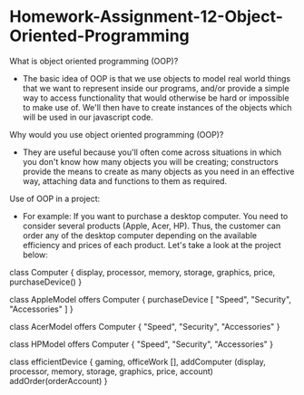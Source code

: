 # Homework-Assignment-12-Object-Oriented-Programming

What is object oriented programming (OOP)?
   - The basic idea of OOP is that we use objects to model real world things
   that we want to represent inside our programs, and/or provide a simple
   way to access functionality that would otherwise be hard or impossible
   to make use of. We'll then have to create instances of the objects
   which will be used in our javascript code.
   
Why would you use object oriented programming (OOP)?
   - They are useful because you'll often come across situations in which
   you don't know how many objects you will be creating; constructors
   provide the means to create as many objects as you need in an
   effective way, attaching data and functions to them as required.
   
Use of OOP in a project:
   - For example: If you want to purchase a desktop computer. You need to
   consider several products (Apple, Acer, HP). Thus, the customer can
   order any of the desktop computer depending on the available efficiency
   and prices of each product. Let's take a look at the project below:
   
   class Computer {
    display,
    processor,
    memory,
    storage,
    graphics,
    price,
    purchaseDevice()
}

class AppleModel offers Computer {
  purchaseDevice [
    "Speed",
    "Security",
    "Accessories"
  ]
}

class AcerModel offers Computer {
    "Speed",
    "Security",
    "Accessories"
}

class HPModel offers Computer {
    "Speed",
    "Security",
    "Accessories"
}

class efficientDevice {
  gaming,
  officeWork [],
  addComputer (display, processor, memory, storage, graphics, price, account)
  addOrder(orderAccount)
}
